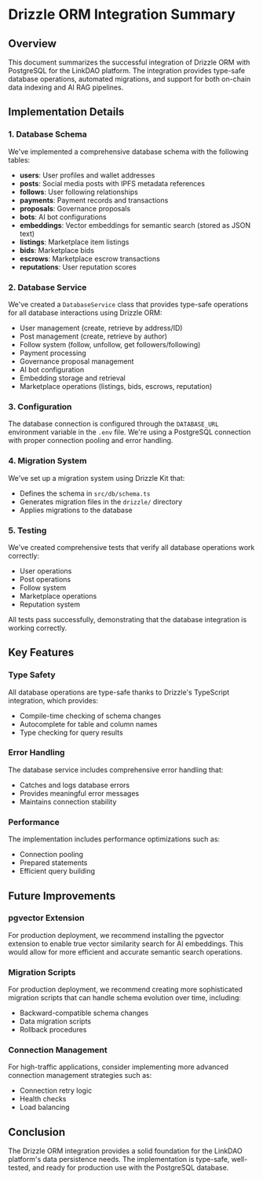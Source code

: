 # Drizzle ORM Integration Summary

## Overview

This document summarizes the successful integration of Drizzle ORM with PostgreSQL for the LinkDAO platform. The integration provides type-safe database operations, automated migrations, and support for both on-chain data indexing and AI RAG pipelines.

## Implementation Details

### 1. Database Schema

We've implemented a comprehensive database schema with the following tables:

- **users**: User profiles and wallet addresses
- **posts**: Social media posts with IPFS metadata references
- **follows**: User following relationships
- **payments**: Payment records and transactions
- **proposals**: Governance proposals
- **bots**: AI bot configurations
- **embeddings**: Vector embeddings for semantic search (stored as JSON text)
- **listings**: Marketplace item listings
- **bids**: Marketplace bids
- **escrows**: Marketplace escrow transactions
- **reputations**: User reputation scores

### 2. Database Service

We've created a `DatabaseService` class that provides type-safe operations for all database interactions using Drizzle ORM:

- User management (create, retrieve by address/ID)
- Post management (create, retrieve by author)
- Follow system (follow, unfollow, get followers/following)
- Payment processing
- Governance proposal management
- AI bot configuration
- Embedding storage and retrieval
- Marketplace operations (listings, bids, escrows, reputation)

### 3. Configuration

The database connection is configured through the `DATABASE_URL` environment variable in the `.env` file. We're using a PostgreSQL connection with proper connection pooling and error handling.

### 4. Migration System

We've set up a migration system using Drizzle Kit that:

- Defines the schema in `src/db/schema.ts`
- Generates migration files in the `drizzle/` directory
- Applies migrations to the database

### 5. Testing

We've created comprehensive tests that verify all database operations work correctly:

- User operations
- Post operations
- Follow system
- Marketplace operations
- Reputation system

All tests pass successfully, demonstrating that the database integration is working correctly.

## Key Features

### Type Safety

All database operations are type-safe thanks to Drizzle's TypeScript integration, which provides:

- Compile-time checking of schema changes
- Autocomplete for table and column names
- Type checking for query results

### Error Handling

The database service includes comprehensive error handling that:

- Catches and logs database errors
- Provides meaningful error messages
- Maintains connection stability

### Performance

The implementation includes performance optimizations such as:

- Connection pooling
- Prepared statements
- Efficient query building

## Future Improvements

### pgvector Extension

For production deployment, we recommend installing the pgvector extension to enable true vector similarity search for AI embeddings. This would allow for more efficient and accurate semantic search operations.

### Migration Scripts

For production deployment, we recommend creating more sophisticated migration scripts that can handle schema evolution over time, including:

- Backward-compatible schema changes
- Data migration scripts
- Rollback procedures

### Connection Management

For high-traffic applications, consider implementing more advanced connection management strategies such as:

- Connection retry logic
- Health checks
- Load balancing

## Conclusion

The Drizzle ORM integration provides a solid foundation for the LinkDAO platform's data persistence needs. The implementation is type-safe, well-tested, and ready for production use with the PostgreSQL database.